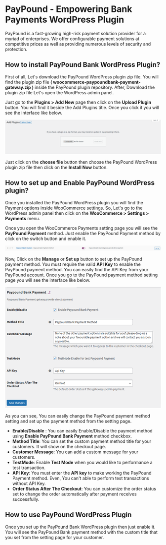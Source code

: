 # PayPound - Empowering Bank Payments WordPress Plugin

PayPound is a fast-growing high-risk payment solution provider for a myriad of enterprises. We offer configurable payment solutions at competitive prices as well as providing numerous levels of security and protection.

## How to install PayPound Bank WordPress Plugin?

First of all, Let's download the PayPound WordPress plugin zip file. You will find the plugin zip file **( woocommerce-paypoundbank-payment-gateway.zip )** inside the PayPound plugin repository. After, Download the plugin zip file Let's open the WordPress admin panel.

Just go to the **Plugins > Add New** page then click on the **Upload Plugin** button. You will find it beside the Add Plugins title. Once you click it you will see the interface like below.

![WordPress PayPound plugin installation](https://github.com/PayPound/woocommerce-paypound-bank-payment/blob/master/assets/WordPress%20PayPound%20plugin%20installation.png?raw=true)

Just click on the **choose file** button then choose the PayPound WordPress plugin zip file then click on the **Install Now** button.

## How to set up and Enable PayPound WordPress plugin?

Once you installed the PayPound WordPress plugin you will find the Payment options inside WooCommerce settings. So, Let's go to the WordPress admin panel then click on the **WooCommerce > Settings > Payments** menu.

Once you open the WooCommerce Payments setting page you will see the **PayPound Payment** method. Just enable the PayPound Payment method by click on the switch button and enable it.

![WordPress PayPound payment method](https://github.com/PayPound/woocommerce-paypound-bank-payment/blob/master/assets/PayPound%20Bank%20Payment%20Method.png?raw=true)

Now, Click on the **Manage** or **Set up** button to set up the PayPound payment method. You must require the valid **API Key** to enable the PayPound payment method. You can easily find the API Key from your PayPound account. Once you go to the PayPound payment method setting page you will see the interface like below.

![WooCommerce PayPound settings page](https://github.com/PayPound/woocommerce-paypound-bank-payment/blob/master/assets/PayPound%20Bank%20Payment%20Method%20Settings.png?raw=true)

As you can see, You can easily change the PayPound payment method setting and set up the payment method from the setting page.

- **Enable/Disable** : You can easily Enable/Disable the payment method using **Enable PayPound Bank Payment** method checkbox.
- **Method Title**: You can set the custom payment method title for your customers. It will show on the checkout page.
- **Customer Message**: You can add a custom message for your customers.
- **TestMode**: Enable **Test Mode** when you would like to performance a test transaction.
- **API Key**: You must enter the **API key** to make working the PayPound Payment method. Even, You can't able to perform test transactions without API Key.
- **Order Status After The Checkout**: You can customize the order status set to change the order automatically after payment receives successfully.

## How to use PayPound WordPress Plugin

Once you set up the PayPound Bank WordPress plugin then just enable it. You will see the PayPound Bank payment method with the custom title that you set from the setting page for your customer.
